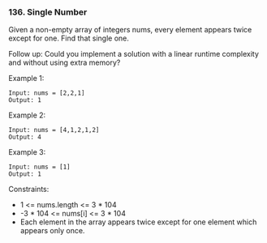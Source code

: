 ### <b>136. Single Number</b>
Given a non-empty array of integers nums, every element appears twice except for one. Find that single one.

Follow up: Could you implement a solution with a linear runtime complexity and without using extra memory?

 

Example 1:
```
Input: nums = [2,2,1]
Output: 1
```
Example 2:
```
Input: nums = [4,1,2,1,2]
Output: 4
```
Example 3:
```
Input: nums = [1]
Output: 1
```
 

Constraints:

* 1 <= nums.length <= 3 * 104
*  -3 * 104 <= nums[i] <= 3 * 104
* Each element in the array appears twice except for one element which appears only once.
